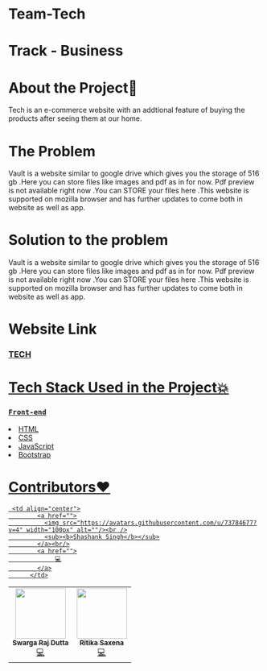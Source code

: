 # Team-Tech
# Track - Business

<h1>About the Project💙</h1>

<p>Tech is an e-commerce website with an addtional feature of buying the products after seeing them at our home.</p>

<h1>The Problem</h1>

<p>Vault is a website similar to google drive which gives you the storage of 516 gb .Here you can store files like images and pdf as in for now. Pdf preview is not available right now .You can STORE your  files here .This website is supported on mozilla browser and has further updates to come both in website as well as app.</p>

<h1>Solution to the problem</h1>

<p>Vault is a website similar to google drive which gives you the storage of 516 gb .Here you can store files like images and pdf as in for now. Pdf preview is not available right now .You can STORE your  files here .This website is supported on mozilla browser and has further updates to come both in website as well as app.</p>

<h1>Website Link</h1>

### <a href="https://buylater.netlify.app/">TECH

<h1>Tech Stack Used in the Project💥</h1>

### `Front-end`
<li>HTML</li>
<li>CSS</li>
<li>JavaScript</li>
<li>Bootstrap</li>


<h1>Contributors❤</h1>
<table>
  <tr>
    <td align="center">
            <a href="https://github.com/Swarga-codes">
              <img src="https://avatars.githubusercontent.com/u/72154312?s=400&v=4" width="100px" alt=""/><br />
              <sub><b>Swarga Raj Dutta</b></sub>
            </a><br/>
            <a href="https://github.com/Swarga-codes">
                  💻
            </a>
          </td>
    <td align="center">
            <a href="https://github.com/Ritika091">
              <img src="https://avatars.githubusercontent.com/u/74368711?v=4" width="100px" alt=""/><br />
              <sub><b>Ritika Saxena</b></sub>
            </a><br/>
            <a href="https://github.com/Ritika091">   
               💻
            </a>
          </td>
   
     <td align="center">
            <a href="">
              <img src="https://avatars.githubusercontent.com/u/73784677?v=4" width="100px" alt=""/><br />
              <sub><b>Shashank Singh</b></sub>
            </a><br/>
            <a href="">
                 💻
            </a>
          </td>
  </tr>
</table>

